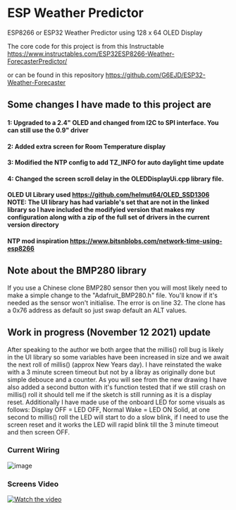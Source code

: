 # ESP Weather Predictor
ESP8266 or ESP32 Weather Predictor using 128 x 64 OLED Display

The core code for this project is from this Instructable
https://www.instructables.com/ESP32ESP8266-Weather-ForecasterPredictor/ 

or can be found in this repository
https://github.com/G6EJD/ESP32-Weather-Forecaster

## Some changes I have made to this  project are</br>
#### 1: Upgraded to a 2.4" OLED and changed from I2C to SPI interface. You can still use the 0.9" driver
#### 2: Added extra screen for Room Temperature display
#### 3: Modified the NTP config to add TZ_INFO for auto daylight time update
#### 4: Changed the screen scroll delay in the OLEDDisplayUi.cpp library file.

#### OLED UI Library used  https://github.com/helmut64/OLED_SSD1306 NOTE: The UI library has had variable's set that are not in the linked library so I have included the modifyied version that makes my configuration along with a zip of the full set of drivers in the current version directory
#### NTP mod inspiration https://www.bitsnblobs.com/network-time-using-esp8266 

## Note about the BMP280 library
If you use a Chinese clone BMP280 sensor then you will most likely need to make a simple change to the "Adafruit_BMP280.h" file. You'll know if it's needed as the sensor won't initialise.
The error is on line 32. The clone has a 0x76 address as default so just swap default an ALT values.

## Work in progress (November 12 2021) update
After speaking to the author we both argee that the millis() roll bug is likely in the UI library so some variables have been increased in size and we await the next roll of millis() (approx New Years day). I have reinstated the wake with a 3 minute screen timeout but not by a libray as originally done but simple debouce and a counter. As you will see from the new drawing I have also added a second button with it's function tested that if we still crash on millis() roll it should tell me if the sketch is still running as it is a display reset. Additionally I have made use of the onboard LED for some visuals as follows: Display OFF = LED OFF, Normal Wake = LED ON Solid, at one second to millis() roll the LED will start to do a slow blink, if I need to use the screen reset and it works the LED will rapid blink till the 3 minute timeout and then screen OFF. 

### Current Wiring
![image](https://user-images.githubusercontent.com/20883620/142696805-5ef8fd41-6dc6-4d99-a9a7-12b45632e6bd.png)

### Screens Video
[![Watch the video](https://img.youtube.com/vi/-4ZAevAfWxo/maxresdefault.jpg)](https://youtu.be/-4ZAevAfWxo)
